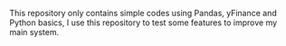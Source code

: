 This repository only contains simple codes using Pandas, yFinance and Python basics, I use this repository to test some features to improve my main system.
